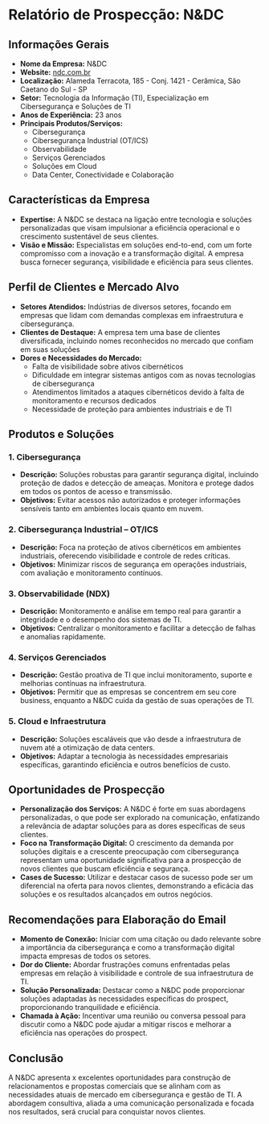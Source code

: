 # Relatório de Prospecção: N&DC

## Informações Gerais
- **Nome da Empresa:** N&DC
- **Website:** [ndc.com.br](http://www.ndc.com.br)
- **Localização:** Alameda Terracota, 185 - Conj. 1421 - Cerâmica, São Caetano do Sul - SP
- **Setor:** Tecnologia da Informação (TI), Especialização em Cibersegurança e Soluções de TI
- **Anos de Experiência:** 23 anos
- **Principais Produtos/Serviços:**
  - Cibersegurança
  - Cibersegurança Industrial (OT/ICS)
  - Observabilidade
  - Serviços Gerenciados
  - Soluções em Cloud
  - Data Center, Conectividade e Colaboração

## Características da Empresa
- **Expertise:** A N&DC se destaca na ligação entre tecnologia e soluções personalizadas que visam impulsionar a eficiência operacional e o crescimento sustentável de seus clientes.
- **Visão e Missão:** Especialistas em soluções end-to-end, com um forte compromisso com a inovação e a transformação digital. A empresa busca fornecer segurança, visibilidade e eficiência para seus clientes.

## Perfil de Clientes e Mercado Alvo
- **Setores Atendidos:** Indústrias de diversos setores, focando em empresas que lidam com demandas complexas em infraestrutura e cibersegurança.
- **Clientes de Destaque:** A empresa tem uma base de clientes diversificada, incluindo nomes reconhecidos no mercado que confiam em suas soluções
- **Dores e Necessidades do Mercado:** 
  - Falta de visibilidade sobre ativos cibernéticos
  - Dificuldade em integrar sistemas antigos com as novas tecnologias de cibersegurança
  - Atendimentos limitados a ataques cibernéticos devido à falta de monitoramento e recursos dedicados
  - Necessidade de proteção para ambientes industriais e de TI

## Produtos e Soluções
### 1. **Cibersegurança**
   - **Descrição:** Soluções robustas para garantir segurança digital, incluindo proteção de dados e detecção de ameaças. Monitora e protege dados em todos os pontos de acesso e transmissão.
   - **Objetivos:** Evitar acessos não autorizados e proteger informações sensíveis tanto em ambientes locais quanto em nuvem.

### 2. **Cibersegurança Industrial – OT/ICS**
   - **Descrição:** Foca na proteção de ativos cibernéticos em ambientes industriais, oferecendo visibilidade e controle de redes críticas.
   - **Objetivos:** Minimizar riscos de segurança em operações industriais, com avaliação e monitoramento contínuos.

### 3. **Observabilidade (NDX)**
   - **Descrição:** Monitoramento e análise em tempo real para garantir a integridade e o desempenho dos sistemas de TI.
   - **Objetivos:** Centralizar o monitoramento e facilitar a detecção de falhas e anomalias rapidamente.

### 4. **Serviços Gerenciados**
   - **Descrição:** Gestão proativa de TI que inclui monitoramento, suporte e melhorias contínuas na infraestrutura.
   - **Objetivos:** Permitir que as empresas se concentrem em seu core business, enquanto a N&DC cuida da gestão de suas operações de TI.

### 5. **Cloud e Infraestrutura**
   - **Descrição:** Soluções escaláveis que vão desde a infraestrutura de nuvem até a otimização de data centers.
   - **Objetivos:** Adaptar a tecnologia às necessidades empresariais específicas, garantindo eficiência e outros benefícios de custo.

## Oportunidades de Prospecção
- **Personalização dos Serviços:** A N&DC é forte em suas abordagens personalizadas, o que pode ser explorado na comunicação, enfatizando a relevância de adaptar soluções para as dores específicas de seus clientes.
- **Foco na Transformação Digital:** O crescimento da demanda por soluções digitais e a crescente preocupação com cibersegurança representam uma oportunidade significativa para a prospecção de novos clientes que buscam eficiência e segurança.
- **Cases de Sucesso:** Utilizar e destacar casos de sucesso pode ser um diferencial na oferta para novos clientes, demonstrando a eficácia das soluções e os resultados alcançados em outros negócios.

## Recomendações para Elaboração do Email
- **Momento de Conexão:** Iniciar com uma citação ou dado relevante sobre a importância da cibersegurança e como a transformação digital impacta empresas de todos os setores.
- **Dor do Cliente:** Abordar frustrações comuns enfrentadas pelas empresas em relação à visibilidade e controle de sua infraestrutura de TI.
- **Solução Personalizada:** Destacar como a N&DC pode proporcionar soluções adaptadas às necessidades específicas do prospect, proporcionando tranquilidade e eficiência.
- **Chamada à Ação:** Incentivar uma reunião ou conversa pessoal para discutir como a N&DC pode ajudar a mitigar riscos e melhorar a eficiência nas operações do prospect.

## Conclusão
A N&DC apresenta x excelentes oportunidades para construção de relacionamentos e propostas comerciais que se alinham com as necessidades atuais de mercado em cibersegurança e gestão de TI. A abordagem consultiva, aliada a uma comunicação personalizada e focada nos resultados, será crucial para conquistar novos clientes.